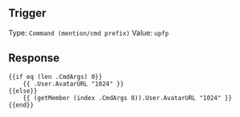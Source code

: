 ## Trigger
Type: `Command (mention/cmd prefix)`
Value: `upfp`

## Response
```
{{if eq (len .CmdArgs) 0}}
	{{ .User.AvatarURL "1024" }}
{{else}}
	{{ (getMember (index .CmdArgs 0)).User.AvatarURL "1024" }}
{{end}}
```

